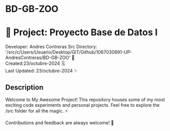 # BD-GB-ZOO
# 🚀 Project: Proyecto Base de Datos I

Developer: Andres Contreras
Src Directory: '/src/c/Users/Usuario/Desktop/GIT/Github/1067030891-UP-AndresContreras/BD-GB-ZOO'
📂  
Created:23/octubre-2024 🗓  
Last Updated: 23/octubre-2024 ✨  

## Description
Welcome to My Awesome Project! This repository houses some of my most exciting code experiments and personal projects. Feel free to explore the /src folder for all the magic. ⚡

Contributions and feedback are always welcome! 🙌
 